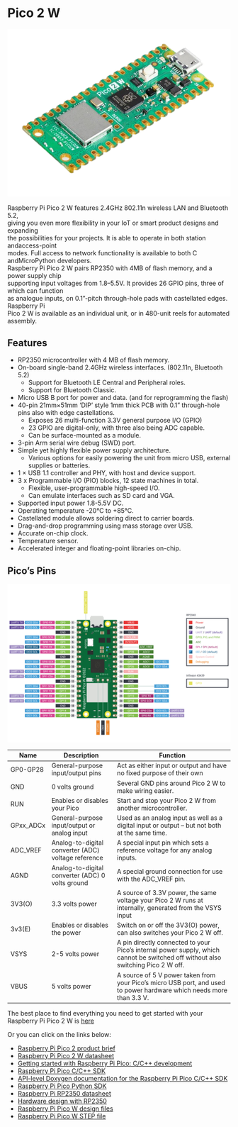# Pico 2 W

![Pico](./pico_2w_side.png)  

Raspberry Pi Pico 2 W features 2.4GHz 802.11n wireless LAN and Bluetooth 5.2,   
giving you even more flexibility in your IoT or smart product designs and expanding   
the possibilities for your projects. It is able to operate in both station andaccess-point   
modes. Full access to network functionality is available to both C andMicroPython developers.    
Raspberry Pi Pico 2 W pairs RP2350 with 4MB of flash memory, and a power supply chip     
supporting input voltages from 1.8–5.5V. It provides 26 GPIO pins, three of which can function     
as analogue inputs, on 0.1”-pitch through-hole pads with castellated edges. Raspberry Pi      
Pico 2 W is available as an individual unit, or in 480-unit reels for automated assembly.  

## Features

- RP2350 microcontroller with 4 MB of flash memory.
- On-board single-band 2.4GHz wireless interfaces. (802.11n, Bluetooth 5.2)
  - Support for Bluetooth LE Central and Peripheral roles.
  - Support for Bluetooth Classic.
- Micro USB B port for power and data. (and for reprogramming the flash)
- 40-pin 21mm×51mm ‘DIP’ style 1mm thick PCB with 0.1” through-hole pins also with edge castellations.
  - Exposes 26 multi-function 3.3V general purpose I/O (GPIO)
  - 23 GPIO are digital-only, with three also being ADC capable.
  - Can be surface-mounted as a module.
- 3-pin Arm serial wire debug (SWD) port.
- Simple yet highly flexible power supply architecture.
  - Various options for easily powering the unit from micro USB, external supplies or batteries.
- 1 × USB 1.1 controller and PHY, with host and device support.
- 3 x Programmable I/O (PIO) blocks, 12 state machines in total.
  - Flexible, user-programmable high-speed I/O.
  - Can emulate interfaces such as SD card and VGA.
- Supported input power 1.8-5.5V DC.
- Operating temperature -20°C to +85°C.
- Castellated module allows soldering direct to carrier boards.
- Drag-and-drop programming using mass storage over USB.
- Accurate on-chip clock.
- Temperature sensor.
- Accelerated integer and floating-point libraries on-chip.

## Pico’s Pins

![Pico’s Pins](./picow-pinout.svg)

| Name      | Description                                         | Function                                                                                           |
|-----------|-----------------------------------------------------|----------------------------------------------------------------------------------------------------|
| GP0-GP28  | General-purpose input/output pins                   | Act as either input or output and have no fixed purpose of their own                               |
| GND       | 0 volts ground                                      | Several GND pins around Pico 2 W to make wiring easier.                                            |
| RUN       | Enables or disables your Pico                       | Start and stop your Pico 2 W from another microcontroller.                                         |
| GPxx_ADCx | General-purpose input/output or analog input        | Used as an analog input as well as a digital input or output – but not both at the same time.      |
| ADC_VREF  | Analog-to-digital converter (ADC) voltage reference | A special input pin which sets a reference voltage for any analog inputs.                          |
| AGND      | Analog-to-digital converter (ADC) 0 volts ground    | A special ground connection for use with the ADC_VREF pin.                                         |
| 3V3(O)    | 3.3 volts power                           | A source of 3.3V power, the same voltage your Pico 2 W runs at internally, generated from the VSYS input     |
| 3v3(E)    | Enables or disables the power                       | Switch on or off the 3V3(O) power, can also switches your Pico 2 W off.                            |
| VSYS      | 2-5 volts power       | A pin directly connected to your Pico’s internal power supply, which cannot be switched off without also switching Pico 2 W off. |
| VBUS      | 5 volts power                     | A source of 5 V power taken from your Pico’s micro USB port, and used to power hardware which needs more than 3.3 V. |

The best place to find everything you need to get started with your Raspberry Pi Pico 2 W is [here](https://www.raspberrypi.com/documentation/microcontrollers/pico-series.html)    

Or you can click on the links below:    

- [Raspberry Pi Pico 2 product brief](https://datasheets.raspberrypi.com/pico/pico-2-product-brief.pdf)
- [Raspberry Pi Pico 2 W datasheet](https://datasheets.raspberrypi.com/picow/pico-2-w-datasheet.pdf)
- [Getting started with Raspberry Pi Pico: C/C++ development](https://datasheets.raspberrypi.org/pico/getting-started-with-pico.pdf)
- [Raspberry Pi Pico C/C++ SDK](https://datasheets.raspberrypi.com/pico/raspberry-pi-pico-c-sdk.pdf)
- [API-level Doxygen documentation for the Raspberry Pi Pico C/C++ SDK](https://raspberrypi.github.io/pico-sdk-doxygen/)
- [Raspberry Pi Pico Python SDK](https://datasheets.raspberrypi.com/pico/raspberry-pi-pico-python-sdk.pdf)
- [Raspberry Pi RP2350 datasheet](https://datasheets.raspberrypi.com/rp2350/rp2350-datasheet.pdf)
- [Hardware design with RP2350](https://datasheets.raspberrypi.com/rp2350/hardware-design-with-rp2350.pdf)
- [Raspberry Pi Pico W design files](https://datasheets.raspberrypi.com/picow/RPi-PicoW-PUBLIC-20220607.zip)
- [Raspberry Pi Pico W STEP file](https://datasheets.raspberrypi.com/picow/PicoW-step.zip)